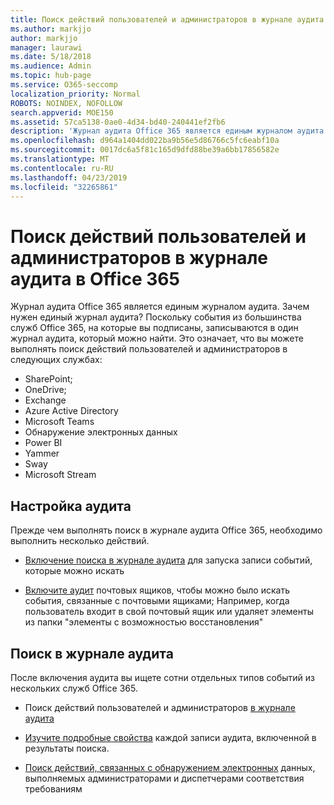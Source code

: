 ```yaml
---
title: Поиск действий пользователей и администраторов в журнале аудита в Office 365
ms.author: markjjo
author: markjjo
manager: laurawi
ms.date: 5/18/2018
ms.audience: Admin
ms.topic: hub-page
ms.service: O365-seccomp
localization_priority: Normal
ROBOTS: NOINDEX, NOFOLLOW
search.appverid: MOE150
ms.assetid: 57ca5138-0ae0-4d34-bd40-240441ef2fb6
description: 'Журнал аудита Office 365 является единым журналом аудита. Зачем нужен единый журнал аудита? Поскольку события из большинства служб Office 365, на которые вы подписаны, записываются в один журнал аудита, который можно найти. Это означает, что вы можете выполнять поиск действий пользователей и администраторов в следующих службах:'
ms.openlocfilehash: d964a1404dd022ba9b56e5d86766c5fc6eabf10a
ms.sourcegitcommit: 0017dc6a5f81c165d9dfd88be39a6bb17856582e
ms.translationtype: MT
ms.contentlocale: ru-RU
ms.lasthandoff: 04/23/2019
ms.locfileid: "32265861"
---
```

# <a name="search-the-audit-log-for-user-and-admin-activity-in-office-365"></a>Поиск действий пользователей и администраторов в журнале аудита в Office 365

Журнал аудита Office 365 является единым журналом аудита. Зачем нужен единый журнал аудита? Поскольку события из большинства служб Office 365, на которые вы подписаны, записываются в один журнал аудита, который можно найти. Это означает, что вы можете выполнять поиск действий пользователей и администраторов в следующих службах: 
  
- SharePoint;
- OneDrive;
- Exchange
- Azure Active Directory
- Microsoft Teams
- Обнаружение электронных данных
- Power BI
- Yammer
- Sway
- Microsoft Stream
   
 ## <a name="set-up-auditing"></a>Настройка аудита
  
Прежде чем выполнять поиск в журнале аудита Office 365, необходимо выполнить несколько действий.
  
- [Включение поиска в журнале аудита](turn-audit-log-search-on-or-off.md) для запуска записи событий, которые можно искать 
    
- [Включите аудит](enable-mailbox-auditing.md) почтовых ящиков, чтобы можно было искать события, связанные с почтовыми ящиками; Например, когда пользователь входит в свой почтовый ящик или удаляет элементы из папки "элементы с возможностью восстановления" 
    
 ## <a name="search-the-audit-log"></a>Поиск в журнале аудита
  
После включения аудита вы ищете сотни отдельных типов событий из нескольких служб Office 365.
  
- Поиск действий пользователей и администраторов [в журнале аудита](search-the-audit-log-in-security-and-compliance.md) 
    
- [Изучите подробные свойства](detailed-properties-in-the-office-365-audit-log.md) каждой записи аудита, включенной в результаты поиска. 
    
- [Поиск действий, связанных с обнаружением электронных](search-for-ediscovery-activities-in-the-audit-log.md) данных, выполняемых администраторами и диспетчерами соответствия требованиям 
